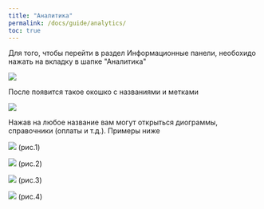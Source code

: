 ```yaml
---
title: "Аналитика"
permalink: /docs/guide/analytics/
toc: true
---
```


Для того, чтобы перейти в раздел Информационные панели, необохидо нажать на вкладку в шапке "Аналитика"

![](../../images/analyt.png)

После появится такое окошко с названиями и метками

![](../../images/analyt1.png)

Нажав на любое название вам могут открыться диограммы, справочники (оплаты и т.д.). Примеры ниже

![](../../images/analyt2.png)
                                                  (рис.1)

![](../../images/analyt3.png)
                                                  (рис.2)

![](../../images/analyt4.png)
                                                  (рис.3)

![](../../images/analyt5.png)
                                                  (рис.4)
